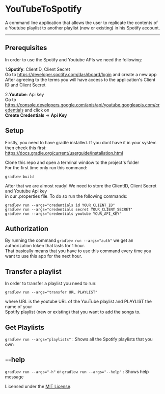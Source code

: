 # YouTubeToSpotify

A command line application that allows the user to replicate the contents of a Youtube playlist to another playlist (new or existing) in his Spotify account.

--- 

## Prerequisites  

In order to use the Spotify and Youtube APIs we need the following:

1.**Spotify**: ClientID, Client Secret  
Go to https://developer.spotify.com/dashboard/login and create a new app  
After agreeing to the terms you will have access to the application's Client ID and Client Secret

2.**Youtube**: Api key  
Go to https://console.developers.google.com/apis/api/youtube.googleapis.com/credentials and click on  
**Create Credentials** -> **Api Key**  

## Setup  

Firstly, you need to have gradle installed. If you dont have it in your system then check this first:  
https://docs.gradle.org/current/userguide/installation.html  

Clone this repo and open a terminal window to the project's folder  
For the first time only run this command:  
   
`gradlew build`  
 
After that we are almost ready! We need to store the ClientID, Client Secret and Youtube Api key  
in our .properties file. To do so run the following commands:  

`gradlew run --args="credentials id YOUR_CLIENT_ID"`  
`gradlew run --args="credentials secret YOUR_CLIENT_SECRET"`  
`gradlew run --args="credentials youtube YOUR_API_KEY"`  
  
## Authorization  
  
By running the command `gradlew run --args="auth"` we get an authorization token that lasts for 1 hour.  
That basically means that you have to use this command every time you want to use this app for the next hour.  
  
## Transfer a playlist  
  
In order to transfer a playlist you need to run:  
  
`gradlew run --args="transfer URL PLAYLIST"`  
  
where URL is the youtube URL of the YouTube playlist and PLAYLIST the name of your  
Spotify playlist (new or existing) that you want to add the songs to.  
  
## Get Playlists  
  
`gradlew run --args="playlists"` : Shows all the Spotify playlists that you own  
  
## --help  
  
`gradlew run --args="-h"` or `gradlew run --args="--help"` : Shows help message  
  
Licensed under the [MIT License](LICENSE).